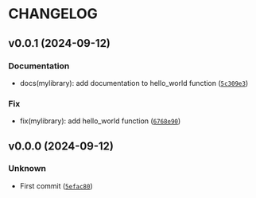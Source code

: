 # CHANGELOG

## v0.0.1 (2024-09-12)

### Documentation

* docs(mylibrary): add documentation to hello_world function ([`5c309e3`](https://github.com/deslisj/mylibrary/commit/5c309e3b0e8a43a6701b09adb351472d64d715fa))

### Fix

* fix(mylibrary): add hello_world function ([`6768e90`](https://github.com/deslisj/mylibrary/commit/6768e90daa4624f271272b717f8e0b55650940ec))

## v0.0.0 (2024-09-12)

### Unknown

* First commit ([`5efac80`](https://github.com/deslisj/mylibrary/commit/5efac803851d84f834838902e09475d1fe448da5))
